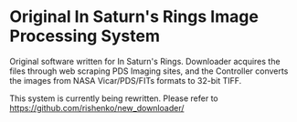 # Original In Saturn's Rings Image Processing System
Original software written for In Saturn's Rings. Downloader acquires the files through web scraping
PDS Imaging sites, and the Controller converts the images from NASA Vicar/PDS/FITs formats to 
32-bit TIFF.

This system is currently being rewritten. Please refer to https://github.com/rishenko/new_downloader/
